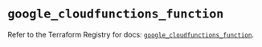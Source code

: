 # `google_cloudfunctions_function`

Refer to the Terraform Registry for docs: [`google_cloudfunctions_function`](https://registry.terraform.io/providers/hashicorp/google/5.19.0/docs/resources/cloudfunctions_function).
